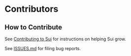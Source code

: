 # Contributors

## How to Contribute

See [Contributing to Sui](doc/src/contribute/index.md) for instructions on helping Sui grow.

See [ISSUES.md](./ISSUES.md) for filing bug reports.
